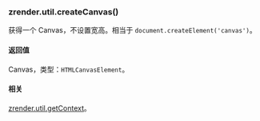 ---
---

### zrender.util.createCanvas()

获得一个 Canvas，不设置宽高。相当于 `document.createElement('canvas')`。

#### 返回值

Canvas，类型：`HTMLCanvasElement`。

#### 相关

[zrender.util.getContext](#zrenderutilgetcontext)。
